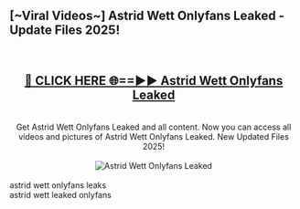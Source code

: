 <h2>[~Viral Videos~] Astrid Wett Onlyfans Leaked - Update Files 2025!</h2>
<br>
<div align="center">
<h2><a href="https://betterlinks.top/A2PfLJ" rel="nofollow">🔴 CLICK HERE 🌐==►► Astrid Wett Onlyfans Leaked</a></h2>
<br>
Get Astrid Wett Onlyfans Leaked and all content. Now you can access all videos and pictures of Astrid Wett Onlyfans Leaked. New Updated Files 2025!
<br>
<br>
<a href="https://betterlinks.top/A2PfLJ" rel="nofollow" data-target="animated-image.originalLink"><img src="https://i.ibb.co.com/WyWwxjT/player-gif2.gif" alt="Astrid Wett Onlyfans Leaked" style="max-width: 100%; display: inline-block;" data-target="animated-image.originalImage"></a>
</div>
<br>
astrid wett onlyfans leaks<br>
astrid wett leaked onlyfans